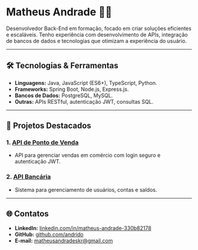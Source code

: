 # Matheus Andrade 👨‍💻  
Desenvolvedor Back-End em formação, focado em criar soluções eficientes e escaláveis. Tenho experiência com desenvolvimento de APIs, integração de bancos de dados e tecnologias que otimizam a experiência do usuário.  

---

## 🛠️ Tecnologias & Ferramentas  
- **Linguagens:** Java, JavaScript (ES6+), TypeScript, Python.
- **Frameworks:** Spring Boot, Node.js, Express.js.  
- **Bancos de Dados:** PostgreSQL, MySQL.  
- **Outras:** APIs RESTful, autenticação JWT, consultas SQL. 

---

## 🌟 Projetos Destacados  
### 1. [API de Ponto de Venda](https://github.com/andrido/projetoOpenSource)  
- API para gerenciar vendas em comércio com login seguro e autenticação JWT.  

### 2. [API Bancária](https://github.com/andrido/API-simples)  
- Sistema para gerenciamento de usuários, contas e saldos.  

---

## 🌐 Contatos  
- **LinkedIn:** [linkedin.com/in/matheus-andrade-330b82178](https://www.linkedin.com/in/matheus-andrade-330b82178/)  
- **GitHub:** [github.com/andrido](https://github.com/andrido)  
- **E-mail:** matheusandradeskr@gmail.com  
